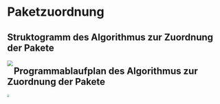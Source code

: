 # Paketzuordnung

## Struktogramm des Algorithmus zur Zuordnung der Pakete

<img align="left" img src="https://user-images.githubusercontent.com/56551925/214540547-7dc1ddd7-3e4e-410a-bcaf-b5d45352702d.png" style="zoom:80%;" />

## Programmablaufplan des Algorithmus zur Zuordnung der Pakete

<img align="left" img src="https://user-images.githubusercontent.com/56551925/214544542-3595d5db-0e7e-41ad-9fb9-c9a9be8fc785.png" style="zoom: 33%;" />